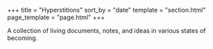 +++
title = "Hyperstitions"
sort_by = "date"
template = "section.html"
page_template = "page.html"
+++

A collection of living documents, notes, and ideas in various states of becoming.
